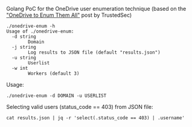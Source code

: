 Golang PoC for the OneDrive user enumeration technique (based on the ["OneDrive to Enum Them All"](https://www.trustedsec.com/blog/onedrive-to-enum-them-all/) post by TrustedSec)

```
./onedrive-enum -h
Usage of ./onedrive-enum:
  -d string
        Domain
  -j string
        Log results to JSON file (default "results.json")
  -u string
        Userlist
  -w int
        Workers (default 3)
```

Usage:

```
./onedrive-enum -d DOMAIN -u USERLIST
```

Selecting valid users (status_code == 403) from JSON file:

```
cat results.json | jq -r 'select(.status_code == 403) | .username'
```